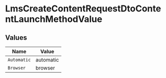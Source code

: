 # LmsCreateContentRequestDtoContentLaunchMethodValue


## Values

| Name        | Value       |
| ----------- | ----------- |
| `Automatic` | automatic   |
| `Browser`   | browser     |
